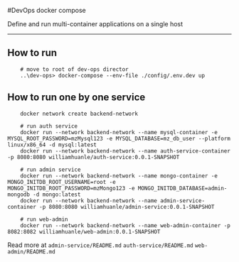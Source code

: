 #DevOps docker compose

Define and run multi-container applications on a single host
- --
## How to run

```
    # move to root of dev-ops director
    ..\dev-ops> docker-compose --env-file ./config/.env.dev up 
```

## How to run one by one service

```
    docker network create backend-network
    
    # run auth service
    docker run --network backend-network --name mysql-container -e MYSQL_ROOT_PASSWORD=mzMysql123 -e MYSQL_DATABASE=mz_db_user --platform linux/x86_64 -d mysql:latest
    docker run --network backend-network --name auth-service-container -p 8080:8080 williamhuanle/auth-service:0.0.1-SNAPSHOT
    
    # run admin service
    docker run --network backend-network --name mongo-container -e MONGO_INITDB_ROOT_USERNAME=root -e MONGO_INITDB_ROOT_PASSWORD=mzMongo123 -e MONGO_INITDB_DATABASE=admin-mongodb -d mongo:latest
    docker run --network backend-network --name admin-service-container -p 8080:8080 williamhuanle/admin-service:0.0.1-SNAPSHOT
    
    # run web-admin
    docker run --network backend-network --name web-admin-container -p 8082:8082 williamhuanle/web-admin:0.0.1-SNAPSHOT
```

Read more at 
`admin-service/README.md`
`auth-service/README.md`
`web-admin/README.md`

